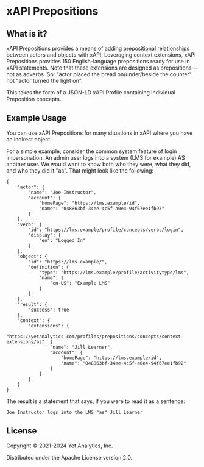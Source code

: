 # xAPI Prepositions

## What is it?

xAPI Prepositions provides a means of adding prepositional relationships between actors and objects with xAPI. Leveraging context extensions, xAPI Prepositions provides 150 English-language prepositions ready for use in xAPI statements. Note that these extensions are designed as prepositions -- not as adverbs. So: "actor placed the bread on/under/beside the counter" not "actor turned the light on".

This takes the form of a JSON-LD xAPI Profile containing individual Preposition concepts.

## Example Usage

You can use xAPI Prepositions for many situations in xAPI where you have an indirect object.

For a simple example, consider the common system feature of login impersonation. An admin user logs into a system (LMS for example) AS another user. We would want to know both who they were, what they did, and who they did it "as". That might look like the following:

```
{
    "actor": {
        "name": "Joe Instructor",
        "account": {
            "homePage": "https://lms.example/id",
            "name": "048863bf-34ee-4c5f-a0e4-94f67ee1fb93"
        }
    },
    "verb": {
        "id": "https://lms.example/profile/concepts/verbs/login",
        "display": {
            "en": "Logged In"
        }
    },
    "object": {
        "id": "https://lms.example/",
        "definition": {
            "type": "https://lms.example/profile/activitytype/lms",
            "name": {
                "en-US": "Example LMS"
            }
        }
    },
    "result": {
        "success": true
    },
    "context": {
        "extensions": {
            "https://yetanalytics.com/profiles/prepositions/concepts/context-extensions/as": {
                "name": "Jill Learner",
                "account": {
                    "homePage": "https://lms.example/id",
                    "name": "048863bf-34ee-4c5f-a0e4-94f67ee1fb92"
                }
            }
        }
    }
}

```

The result is a statement that says, if you were to read it as a sentence:

`Joe Instructor logs into the LMS "as" Jill Learner`


## License

Copyright © 2021-2024 Yet Analytics, Inc.

Distributed under the Apache License version 2.0.
